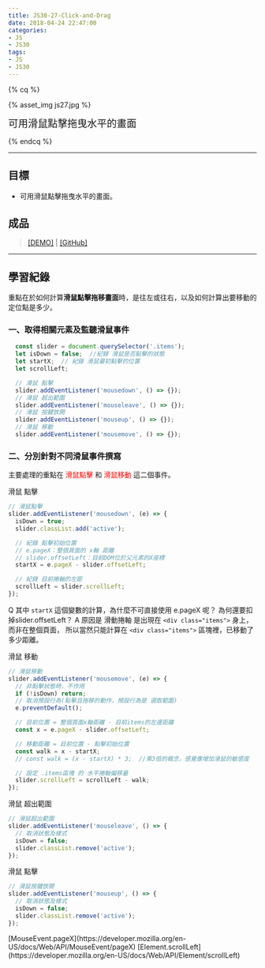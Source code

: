 ```yaml
---
title: JS30-27-Click-and-Drag
date: 2018-04-24 22:47:00
categories:
- JS
- JS30
tags:
- JS
- JS30
---
```


{% cq %}

{% asset_img js27.jpg %}

<font style="font-size:20px;">可用滑鼠點擊拖曳水平的畫面</font>

{% endcq %}

<!-- more -->
***

## 目標

- 可用滑鼠點擊拖曳水平的畫面。

## 成品

>[[DEMO]](https://kanboo.github.io/JavaScript30/27%20-%20Click%20and%20Drag/) | [[GitHub]](https://github.com/kanboo/JavaScript30/blob/master/27%20-%20Click%20and%20Drag/index.html)

***
## 學習紀錄

重點在於如何計算**滑鼠點擊拖移畫面**時，是往左或往右，以及如何計算出要移動的定位點是多少。

### 一、取得相關元素及監聽滑鼠事件

``` js 取得相關元素及監聽滑鼠事件
  const slider = document.querySelector('.items');
  let isDown = false;  //紀錄 滑鼠是否點擊的狀態
  let startX;  // 紀錄 滑鼠最初點擊的位置
  let scrollLeft;

  // 滑鼠 點擊
  slider.addEventListener('mousedown', () => {});
  // 滑鼠 超出範圍
  slider.addEventListener('mouseleave', () => {});
  // 滑鼠 按鍵放開
  slider.addEventListener('mouseup', () => {});
  // 滑鼠 移動
  slider.addEventListener('mousemove', () => {});
```

### 二、分別針對不同滑鼠事件撰寫

主要處理的重點在 <font color="red">滑鼠點擊</font> 和 <font color="red">滑鼠移動</font> 這二個事件。

<span id="inline-blue">滑鼠 點擊</span>

``` js
// 滑鼠點擊
slider.addEventListener('mousedown', (e) => {
  isDown = true;
  slider.classList.add('active');

  // 紀錄 點擊初始位置
  // e.pageX：整個頁面的 x軸 距離
  // slider.offsetLeft：目前DOM位於父元素的X座標
  startX = e.pageX - slider.offsetLeft;

  // 紀錄 目前捲軸的左距
  scrollLeft = slider.scrollLeft;
});
```
<span id="inline-toc">Q</span>
其中 `startX` 這個變數的計算，為什麼不可直接使用 e.pageX 呢？
為何還要扣掉slider.offsetLeft？
<span id="inline-toc">A</span>
原因是 滑動捲軸 是出現在 `<div class="items">` 身上，而非在整個頁面，
所以當然只能計算在 `<div class="items">` 區塊裡，已移動了多少距離。

<span id="inline-blue">滑鼠 移動</span>

``` js
// 滑鼠移動
slider.addEventListener('mousemove', (e) => {
  // 非點擊狀態時，不作用
  if (!isDown) return;
  // 取消預設行為(點擊且拖移的動作，預設行為是 選取範圍)
  e.preventDefault();

  // 目前位置 = 整個頁面x軸距離 - 目前items的左邊距離
  const x = e.pageX - slider.offsetLeft;

  // 移動距離 = 目前位置 - 點擊初始位置
  const walk = x - startX;
  // const walk = (x - startX) * 3;  //乘3倍的概念，感覺像增加滑鼠的敏感度

  // 設定 .items區塊 的 水平捲軸偏移量
  slider.scrollLeft = scrollLeft - walk;
});
```

<span id="inline-blue">滑鼠 超出範圍</span>

``` js
// 滑鼠超出範圍
slider.addEventListener('mouseleave', () => {
  // 取消狀態及樣式
  isDown = false;
  slider.classList.remove('active');
});
```

<span id="inline-blue">滑鼠 點擊</span>

``` js
// 滑鼠按鍵放開
slider.addEventListener('mouseup', () => {
  // 取消狀態及樣式
  isDown = false;
  slider.classList.remove('active');
});
```
<div class="note info">[MouseEvent.pageX](https://developer.mozilla.org/en-US/docs/Web/API/MouseEvent/pageX)
[Element.scrollLeft](https://developer.mozilla.org/en-US/docs/Web/API/Element/scrollLeft)</div>
